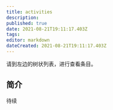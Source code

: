 ```yaml
---
title: activities
description: 
published: true
date: 2021-08-21T19:11:17.403Z
tags:
editor: markdown
dateCreated: 2021-08-21T19:11:17.403Z
---
```


请到左边的树状列表，进行查看条目。

## 简介

待续
